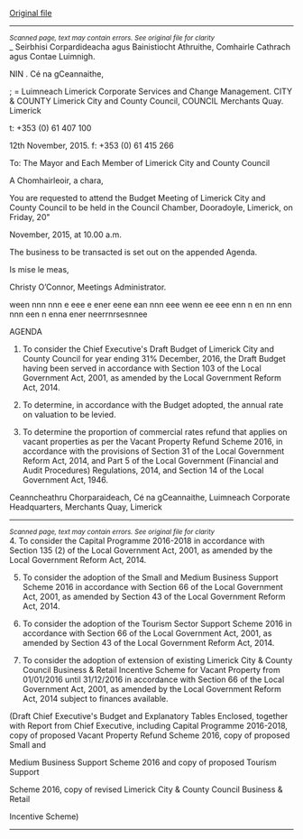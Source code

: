 [Original file](https://www.limerick.ie/sites/default/files/media/documents/2017-06/Agenda%20-%20Statutory%20Budget%20Meeting%20of%20Limerick%20City%20and%20County%20Council%20-%2020th%20November%202015.pdf)

---
*<small>Scanned page, text may contain errors. See original file for clarity</small>*  
_ Seirbhisi Corpardideacha agus Bainistiocht Athruithe,
Comhairle Cathrach agus Contae Luimnigh.

NIN . Cé na gCeannaithe,

; = Luimneach
Limerick Corporate Services and Change Management.
CITY & COUNTY Limerick City and County Council,
COUNCIL Merchants Quay.
Limerick

t: +353 (0) 61 407 100

12th November, 2015. f: +353 (0) 61 415 266

To: The Mayor and Each Member of Limerick City and
County Council

A Chomhairleoir, a chara,

You are requested to attend the Budget Meeting of Limerick City and County
Council to be held in the Council Chamber, Dooradoyle, Limerick, on Friday, 20"

November, 2015, at 10.00 a.m.

The business to be transacted is set out on the appended Agenda.

Is mise le meas,

Christy O’Connor,
Meetings Administrator.

ween nnn nnn e eee e ener eene ean nnn eee wenn ee eee enn n en nn enn nnn een n enna ener neerrnrsesnnee

AGENDA

1. To consider the Chief Executive's Draft Budget of Limerick City and County
Council for year ending 31% December, 2016, the Draft Budget having been
served in accordance with Section 103 of the Local Government Act, 2001, as
amended by the Local Government Reform Act, 2014.

2. To determine, in accordance with the Budget adopted, the annual rate on
valuation to be levied.

3. To determine the proportion of commercial rates refund that applies on vacant
properties as per the Vacant Property Refund Scheme 2016, in accordance
with the provisions of Section 31 of the Local Government Reform Act, 2014,
and Part 5 of the Local Government (Financial and Audit Procedures)
Regulations, 2014, and Section 14 of the Local Government Act, 1946.

Ceanncheathru Chorparaideach, Cé na gCeannaithe, Luimneach
Corporate Headquarters, Merchants Quay, Limerick


---
*<small>Scanned page, text may contain errors. See original file for clarity</small>*  
4. To consider the Capital Programme 2016-2018 in accordance with Section
135 (2) of the Local Government Act, 2001, as amended by the Local
Government Reform Act, 2014.

5. To consider the adoption of the Small and Medium Business Support Scheme
2016 in accordance with Section 66 of the Local Government Act, 2001, as
amended by Section 43 of the Local Government Reform Act, 2014.

6. To consider the adoption of the Tourism Sector Support Scheme 2016 in
accordance with Section 66 of the Local Government Act, 2001, as amended
by Section 43 of the Local Government Reform Act, 2014.

7. To consider the adoption of extension of existing Limerick City & County
Council Business & Retail Incentive Scheme for Vacant Property from
01/01/2016 until 31/12/2016 in accordance with Section 66 of the Local
Government Act, 2001, as amended by the Local Government Reform Act,
2014 subject to finances available.

(Draft Chief Executive's Budget and Explanatory Tables Enclosed, together with
Report from Chief Executive, including Capital Programme 2016-2018, copy of
proposed Vacant Property Refund Scheme 2016, copy of proposed Small and

Medium Business Support Scheme 2016 and copy of proposed Tourism Support

Scheme 2016, copy of revised Limerick City & County Council Business & Retail

Incentive Scheme)


---
